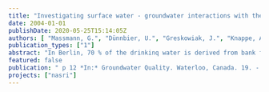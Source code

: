 ```yaml
---
title: "Investigating surface water - groundwater interactions with the help of sewage indicators in Berlin, Germany"
date: 2004-01-01
publishDate: 2020-05-25T15:14:05Z
authors: [ "Massmann, G.", "Dünnbier, U.", "Greskowiak, J.", "Knappe, A.", "Pekdeger, A." ]
publication_types: ["1"]
abstract: "In Berlin, 70 % of the drinkinq water is derived from bank filtrate or artificially recharged water. Because the surface water system contains elevated proportions of secondary treated municipal sewage, a number of sewage indicators from various sources can be detected in the bank filtrate. An artificial recharge site and a bank filtration site in Berlin Tegel are introduced and compared in terms of their hydrogeological and hydrochemical properties. Because of a permanent clogging layer and the geological properties, travel times are slower at the BF site and the hydrochemical conditions are more reducing. First estimates for the reaction rate constants of oxygen and nitrate are obtained with exponential data fitting. Some of the effects of the different redox conditions on minor substances such as drug residues are highlighted."
featured: false
publication: " p 12 *In:* Groundwater Quality. Waterloo, Canada. 19. - 22.7.2004"
projects: ["nasri"]
---
```


